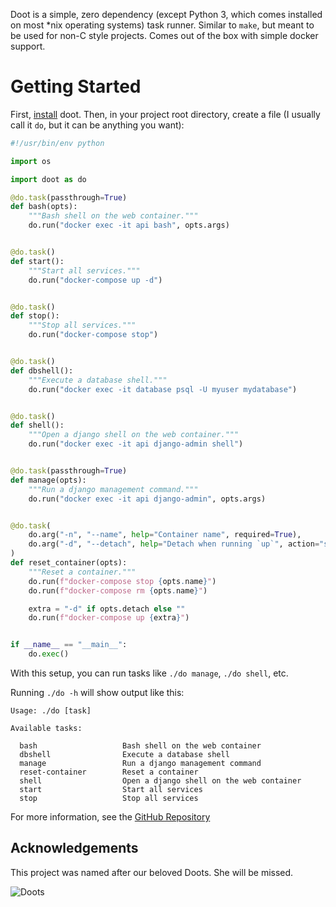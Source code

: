 <!-- :metadata:

title: Doot, simple task runner for your projects
tags: Programming, Python
publishedAt: 2024-11-26T16:36:04-07:00
ogImage: https://github.com/synic/doot/raw/aec35bbc68fc846c606ce04a14b9a1cce8c7ccdd/docs/images/thebestdoots.jpg
summary:

Doot is a simple, zero dependency (except Python 3, which comes installed on
most *nix operating systems) task runner. Similar to `make`, but meant to be
used for non-C style projects. Comes out of the box with simple docker support.

-->

Doot is a simple, zero dependency (except Python 3, which comes installed on
most *nix operating systems) task runner. Similar to `make`, but meant to be
used for non-C style projects. Comes out of the box with simple docker support.

# Getting Started

First,
[install](https://github.com/synic/doot/blob/3d8ab28c3c29493e493cc8d003f5add05ea53d10/README.md#installation)
doot. Then, in your project root directory, create a file (I usually call it
`do`, but it can be anything you want):

```python
#!/usr/bin/env python

import os

import doot as do

@do.task(passthrough=True)
def bash(opts):
    """Bash shell on the web container."""
    do.run("docker exec -it api bash", opts.args)


@do.task()
def start():
    """Start all services."""
    do.run("docker-compose up -d")


@do.task()
def stop():
    """Stop all services."""
    do.run("docker-compose stop")


@do.task()
def dbshell():
    """Execute a database shell."""
    do.run("docker exec -it database psql -U myuser mydatabase")


@do.task()
def shell():
    """Open a django shell on the web container."""
    do.run("docker exec -it api django-admin shell")


@do.task(passthrough=True)
def manage(opts):
    """Run a django management command."""
    do.run("docker exec -it api django-admin", opts.args)


@do.task(
    do.arg("-n", "--name", help="Container name", required=True),
    do.arg("-d", "--detach", help="Detach when running `up`", action="store_true"),
)
def reset_container(opts):
    """Reset a container."""
    do.run(f"docker-compose stop {opts.name}")
    do.run(f"docker-compose rm {opts.name}")

    extra = "-d" if opts.detach else ""
    do.run(f"docker-compose up {extra}")


if __name__ == "__main__":
    do.exec()
```

With this setup, you can run tasks like `./do manage`, `./do shell`, etc.

Running `./do -h` will show output like this:

```
Usage: ./do [task]

Available tasks:

  bash                   Bash shell on the web container
  dbshell                Execute a database shell
  manage                 Run a django management command
  reset-container        Reset a container
  shell                  Open a django shell on the web container
  start                  Start all services
  stop                   Stop all services
```

For more information, see the [GitHub
Repository](https://github.com/synic/doot)

## Acknowledgements

This project was named after our beloved Doots. She will be missed.

![Doots](https://github.com/synic/doot/raw/aec35bbc68fc846c606ce04a14b9a1cce8c7ccdd/docs/images/thebestdoots.jpg)

